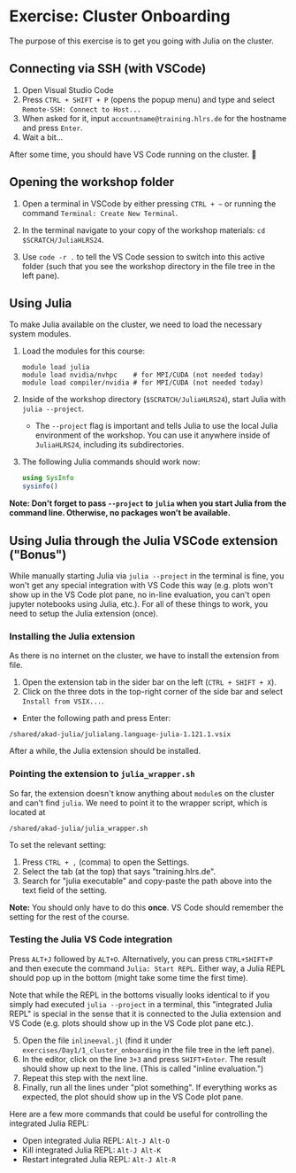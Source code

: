 # Exercise: Cluster Onboarding

The purpose of this exercise is to get you going with Julia on the cluster.

## Connecting via SSH (with VSCode)
1. Open Visual Studio Code
2. Press `CTRL + SHIFT + P` (opens the popup menu) and type and select `Remote-SSH: Connect to Host...`
3. When asked for it, input `accountname@training.hlrs.de` for the hostname and press `Enter`.
5. Wait a bit...

After some time, you should have VS Code running on the cluster. 🎉

## Opening the workshop folder

1. Open a terminal in VSCode by either pressing `CTRL + ~` or running the command `Terminal: Create New Terminal`.

2. In the terminal navigate to your copy of the workshop materials: `cd $SCRATCH/JuliaHLRS24`.
 
4. Use `code -r .` to tell the VS Code session to switch into this active folder (such that you see the workshop directory in the file tree in the left pane).

## Using Julia

To make Julia available on the cluster, we need to load the necessary system modules.

1. Load the modules for this course:
   
    ```
    module load julia
    module load nvidia/nvhpc    # for MPI/CUDA (not needed today)
    module load compiler/nvidia # for MPI/CUDA (not needed today)
    ```
    
2. Inside of the workshop directory (`$SCRATCH/JuliaHLRS24`), start Julia with `julia --project`.
    - The `--project` flag is important and tells Julia to use the local Julia environment of the workshop. You can use it anywhere inside of `JuliaHLRS24`, including its subdirectories.

3. The following Julia commands should work now:

    ```julia
    using SysInfo
    sysinfo()
    ```

**Note: Don't forget to pass `--project` to `julia` when you start Julia from the command line. Otherwise, no packages won't be available.**

## Using Julia through the Julia VSCode extension ("Bonus")

While manually starting Julia via `julia --project` in the terminal is fine, you won't get any special integration with VS Code this way (e.g. plots won't show up in the VS Code plot pane, no in-line evaluation, you can't open jupyter notebooks using Julia, etc.). For all of these things to work, you need to setup the Julia extension (once).

### Installing the Julia extension

As there is no internet on the cluster, we have to install the extension from file.

1. Open the extension tab in the sider bar on the left (`CTRL + SHIFT + X`).
2. Click on the three dots in the top-right corner of the side bar and select `Install from VSIX...`.
* Enter the following path and press Enter:

```
/shared/akad-julia/julialang.language-julia-1.121.1.vsix
```

After a while, the Julia extension should be installed.

### Pointing the extension to `julia_wrapper.sh`

So far, the extension doesn't know anything about `module`s on the cluster and can't find `julia`. We need to point it to the wrapper script, which is located at

```
/shared/akad-julia/julia_wrapper.sh
```

To set the relevant setting:

1. Press `CTRL + ,` (comma) to open the Settings.
2. Select the tab (at the top) that says "training.hlrs.de".
3. Search for "julia executable" and copy-paste the path above into the text field of the setting.

**Note:** You should only have to do this **once**. VS Code should remember the setting for the rest of the course.

### Testing the Julia VS Code integration

Press `ALT+J` followed by `ALT+O`. Alternatively, you can press `CTRL+SHIFT+P` and then execute the command `Julia: Start REPL`. Either way, a Julia REPL should pop up in the bottom (might take some time the first time).

Note that while the REPL in the bottoms visually looks identical to if you simply had executed `julia --project` in a terminal, this "integrated Julia REPL" is special in the sense that it is connected to the Julia extension and VS Code (e.g. plots should show up in the VS Code plot pane etc.).

5. Open the file `inlineeval.jl` (find it under `exercises/Day1/1_cluster_onboarding` in the file tree in the left pane).
6. In the editor, click on the line `3+3` and press `SHIFT+Enter`. The result should show up next to the line. (This is called "inline evaluation.")
7. Repeat this step with the next line.
8. Finally, run all the lines under "plot something". If everything works as expected, the plot should show up in the VS Code plot pane.

Here are a few more commands that could be useful for controlling the integrated Julia REPL:

* Open integrated Julia REPL: `Alt-J Alt-O`
* Kill integrated Julia REPL: `Alt-J Alt-K`
* Restart integrated Julia REPL: `Alt-J Alt-R`
